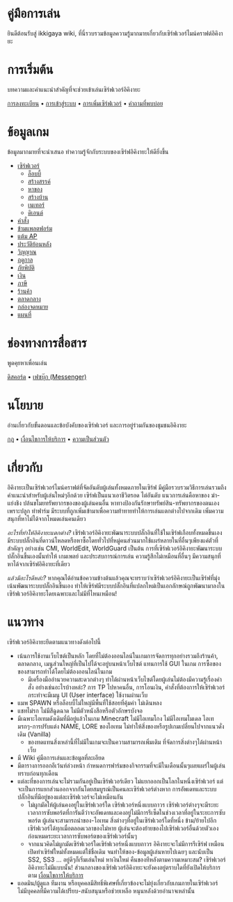 # คู่มือการเล่น

ยินดีต้อนรับสู่ ikkigaya wiki, ที่นี่รวบรวมข้อมูลความรู้มากมายเกี่ยวกับเซิร์ฟเวอร์ไมน์คราฟต์อิคิงายะ

# การเริ่มต้น

บทความและคำแนะนำสำคัญที่จะช่วยเข้าเล่นเซิร์ฟเวอร์อิคิงายะ

[การลงทะเบียน](/wiki/register) • [การเข้าสู่ระบบ](/wiki/login) • [การเพิ่มเซิร์ฟเวอร์](/wiki/add-server) • [คำถามที่พบบ่อย](/wiki/faq)

# ข้อมูลเกม

ข้อมูลมากมายที่จะนำเสนอ ทำความรู้จักกับระบบของเซิร์ฟอิคิงายะให้ดียิ่งขึ้น

- [เซิร์ฟเวอร์](/wiki/servers)
  - <a href="/wiki/servers/lobby" class="bgc-color-base0C w-120px h-35px pl-5px pr-5px d-flex ai-center jc-space-between td-none br-4px boxs-border-box bgs-cover bgpos-calc-50%+0px-50% tst-all-.12s-ease-in-out hover:bgpos-calc-50%+-20px-50% focus:bgpos-calc-50%+-20px-50% hover:td-none" style=" background-image: url('https://minecraftitemids.com/item/64/cyan_stained_glass_pane.png');"><div class="fs-13px c-color-f8f8f8 ff-base-font">ล็อบบี้</div><div class="w-28px h-28px bgs-cover bgpos-center" style=" background-image: url('https://minecraftitemids.com/item/64/tube_coral.png');"></div></a>
  - <a href="/wiki/servers/creative" class="bgc-color-base0D w-120px h-35px pl-5px pr-5px d-flex ai-center jc-space-between td-none br-4px boxs-border-box bgs-cover bgpos-calc-50%+0px-50% tst-all-.12s-ease-in-out hover:bgpos-calc-50%+-20px-50% focus:bgpos-calc-50%+-20px-50% hover:td-none" style=" background-image: url('https://minecraftitemids.com/item/64/cyan_stained_glass_pane.png');"><div class="fs-13px c-color-f8f8f8 ff-base-font">สร้างสรรค์</div><div class="w-28px h-28px bgs-cover bgpos-center" style=" background-image: url('https://minecraftitemids.com/item/64/water_bucket.png');"></div></a>
  - <a href="/wiki/servers" class="bgc-color-base09 w-120px h-35px pl-5px pr-5px d-flex ai-center jc-space-between td-none br-4px boxs-border-box bgs-cover bgpos-calc-50%+0px-50% tst-all-.12s-ease-in-out hover:bgpos-calc-50%+-20px-50% focus:bgpos-calc-50%+-20px-50% hover:td-none" style=" background-image: url('https://minecraftitemids.com/item/64/orange_stained_glass_pane.png');"><div class="fs-13px c-color-f8f8f8 ff-base-font">หาของ</div><div class="w-28px h-28px bgs-cover bgpos-center" style=" background-image: url('https://minecraftitemids.com/item/64/wheat.png');"></div></a>
  - <a href="/wiki/servers" class="bgc-color-base0F w-120px h-35px pl-5px pr-5px d-flex ai-center jc-space-between td-none br-4px boxs-border-box bgs-cover bgpos-calc-50%+0px-50% tst-all-.12s-ease-in-out hover:bgpos-calc-50%+-20px-50% focus:bgpos-calc-50%+-20px-50% hover:td-none" style=" background-image: url('https://minecraftitemids.com/item/64/orange_stained_glass_pane.png');"><div class="fs-13px c-color-f8f8f8 ff-base-font">สร้างบ้าน</div><div class="w-28px h-28px bgs-cover bgpos-center" style=" background-image: url('https://minecraftitemids.com/item/64/sign.png');"></div></a>
  - <a href="/wiki/servers/nether" class="bgc-color-base08 w-120px h-35px pl-5px pr-5px d-flex ai-center jc-space-between td-none br-4px boxs-border-box bgs-cover bgpos-calc-50%+0px-50% tst-all-.12s-ease-in-out hover:bgpos-calc-50%+-20px-50% focus:bgpos-calc-50%+-20px-50% hover:td-none" style=" background-image: url('https://minecraftitemids.com/item/64/red_stained_glass_pane.png');"><div class="fs-13px c-color-f8f8f8 ff-base-font">เนเทอร์</div><div class="w-28px h-28px bgs-cover bgpos-center" style=" background-image: url('https://minecraftitemids.com/item/64/netherrack.png');"></div></a>
  - <a href="/wiki/servers/the-end" class="bgc-color-base0E w-120px h-35px pl-5px pr-5px d-flex ai-center jc-space-between td-none br-4px boxs-border-box bgs-cover bgpos-calc-50%+0px-50% tst-all-.12s-ease-in-out hover:bgpos-calc-50%+-20px-50% focus:bgpos-calc-50%+-20px-50% hover:td-none" style=" background-image: url('https://minecraftitemids.com/item/64/magenta_stained_glass_pane.png');"><div class="fs-13px c-color-f8f8f8 ff-base-font">ดิเอนด์</div><div class="w-28px h-28px bgs-cover bgpos-center" style=" background-image: url('https://minecraftitemids.com/item/64/end_stone.png');"></div></a>
- [คำสั่ง](/wiki/commands)
- [ข้ามแพลตฟอร์ม](/wiki/cross-platform)
- [แต้ม AP](/wiki/actionpoints)
- [ประวัติย้อนหลัง](/wiki/coreprotect)
- [วิญญาณ](/wiki/soul)
- [ฤดูกาล](/wiki/seasons)
- [ภัยพิบัติ](/wiki/disasters)
- [เงิน](/wiki/economy)
- [ภาษี](/wiki/tax)
- [ร้านค้า](/wiki/shop)
- [ตลาดกลาง](/wiki/market)
- [กล่องจดหมาย](/wiki/mail)
- [แผนที่](/wiki/map)

# ช่องทางการสื่อสาร 

พูดคุยหาเพื่อนเล่น

[ดิสคอร์ด](https://discord.gg/4gs67NDgWt) • [เฟซบุ๊ก (Messenger)](https://m.me/j/Abbi8E5ygCxbw1i_/)

# นโยบาย

อ่านเกี่ยวกับขั้นตอนและข้อบังคับของเซิร์ฟเวอร์ และการอยู่ร่วมกันของชุมชนอิคิงายะ

[กฎ](/rules) • [เงื่อนไขการให้บริการ](/terms) • [ความเป็นส่วนตัว](/privacy)

# เกี่ยวกับ

อิคิงายะเป็นเซิร์ฟเวอร์ไมน์คราฟต์ที่จัดอันดับผู้เล่นทั้งหมดภายในเซิร์ฟ มีคู่มือรวบรวมวิธีการเล่นรวมถึงคำแนะนำสำหรับผู้เล่นใหม่ๆอีกด้วย เซิร์ฟเป็นแนวเอาชีวิตรอด ไต่อันดับ แนวการเล่นคือหาของ ฆ่า-แย่งชิง ปล้นขโมยทรัพยากรของของผู้เล่นคนอื่น หาทางป้องกันรักษาทรัพย์สิน-ทรัพยากรของตนเอง เพราะปลูก ทำฟาร์ม มีระบบที่ถูกเพิ่มเข้ามาเพื่อความท้าทายทำให้การเล่นแตกต่างไปจากเดิม เพิ่มความสนุกที่หาไม่ได้จากโหมดเล่นคนเดียว

*อะไรที่ทำให้อิคิงายะแตกต่าง?*
เซิร์ฟเวอร์อิคิงายะพัฒนาระบบปลั๊กอินที่ใช้ในเซิร์ฟเกือบทั้งหมดขึ้นเอง มีระบบปลั๊กอินที่ดาวน์โหลดหรือหาซื้อโดยทั่วไปที่หมู่คนส่วนมากใช้แผร่หลายในที่อื่นๆเพียงแค่ตัวที่สำคัญๆ อย่างเช่น CMI, WorldEdit, WorldGuard เป็นต้น
การที่เซิร์ฟเวอร์อิคิงายะพัฒนาระบบปลั๊กอินขึ้นเองนั้นทำให้ เกมเพลย์ และประสบการณ์การเล่น ความรู้สึกไม่เหมือนที่อื่นๆ มีความสนุกที่หาได้จากเซิร์ฟอิคิงายะที่เดียว

*แล้วมีอะไรดีหล่ะ?*
หากคุณได้อ่านข้อความข้างต้นแล้วคุณจะทราบว่าเซิร์ฟเวอร์อิคิงายะเป็นเซิร์ฟที่มุ่งเน้นพัฒนาระบบปลั๊กอินขึ้นเอง ทำให้เซิร์ฟมีระบบปลั๊กอินที่แปลกใหม่เป็นเอกลักษณ์ถูกพัฒนามาลงในเซิร์ฟเวอร์อิคิงายะโดยเฉพาะและไม่มีที่ไหนเหมือน!

# แนวทาง

เซิร์ฟเวอร์อิคิงายะยึดตามแนวทางดังต่อไปนี้
- เน้นการใช้งานเว็บไซต์เป็นหลัก โดยที่ไม่ต้องออนไลน์ในเกมการจัดการทุกอย่างรวมถึงร้านค้า, ตลาดกลาง, เมนูส่วนใหญ่ที่เป็นไปได้จะอยู่บนหน้าเว็บไซต์ แทนการใช้ GUI ในเกม การซื้อของของสามารถทำได้โดยไม่ต้องออนไลน์ในเกม
   - มีเครื่องมืออำนวยความสะดวกต่างๆ ทำได้ผ่านหน้าเว็บไซต์โดยผู้เล่นไม่ต้องมีความรู้เรื่องคำสั่ง อย่างเช่นอะไรบ้างหล่ะ? การ TP ไปหาคนอื่น, การโอนเงิน, คำสั่งที่ต้องการให้เซิร์ฟเวอร์กระทำจะมีเมนู UI (User interface) ใช้งานผ่านเว็บ
- แมพ SPAWN หรือล็อบบี้ไม่ใหญ่มีพื้นที่ใช้สอยที่คุ้มค่า ไม่เดินหลง
- แชทไม่รก ไม่มีสีฉูดฉาด ไม่มีตัวหนังสือหรือตัวอักษรบังจอ
- มีเฉพาะไอเทมดังเดิมที่มีอยู่แล้วในเกม Minecraft ไม่มีไอเทมโกง ไม่มีไอเทมโมเดล ไอเทมรกๆ-การปรับแต่ง NAME, LORE ของไอเทม ไม่ทำให้สิ่งของหรือรูปเกมเปลี่ยนไปจากแนวดั่งเดิม (Vanilla)
   - ของทดแทนสิ่งเหล่านี้ที่ไม่มีในเกมจะเป็นความสามารถเพิ่มเติม ที่จัดการสิ่งต่างๆได้ผ่านหน้าเว็บ
- มี Wiki คู่มือการเล่นและข้อมูลที่ละเอียด 
- มีตารางการออกอีเว้นท์ล่วงหน้า กำหนดการฟาร์มของกิจกรรมที่จะมีในเดือนนั้นๆเผยแผร่ในผู้เล่นทราบก่อนทุกเดือน
- แต่ละที่ของการเล่นจะไม่รวมกันอยู่เป็นเซิร์ฟเวอร์เดียว ไม่แยกออกเป็นโลกในหนึ่งเซิร์ฟเวอร์ แต่จะเป็นการแยกส่วนออกจากกันโดยสมบูรณ์เป็นคนละเซิร์ฟเวอร์ต่างหาก การอัพเดทและระบบปลั๊กอินที่มีอยู่ของแต่ละเซิร์ฟเวอร์จะไม่เหมือนกัน
   - ไม่ผูกมัดให้ผู้เล่นคงอยู่ในเซิร์ฟเวอร์ใด เซิร์ฟเวอร์หนึ่งแบบถาวร เซิร์ฟเวอร์ต่างๆจะมีระยะเวลาการซับพอร์ตที่การันตีว่าจะอัพเดทและคงอยู่ไม่มีการรีเซ็ตในช่วงเวลาที่อยู่ในระยะการซับพอร์ต ผู้เล่นจะสามารถนำของ-ไอเทม สิ่งต่างๆที่อยู่ในเซิร์ฟเวอร์ใดที่หนึ่ง ข้าม/ย้ายไปอีกเซิร์ฟเวอร์ได้ทุกเมื่อตลอดเวลาของไม่หาย ผู้เล่นจะต้องย้ายของไปเซิร์ฟเวอร์อื่นด้วยตัวเองก่อนหมดระยะเวลาการซับพอร์ตของเซิร์ฟเวอร์นั้นๆ
   - จากแนวคิดไม่ผูกมัดเซิร์ฟเวอร์ใดเซิร์ฟเวอร์หนึ่งแบบถาวร อิคิงายะจะไม่มีการรีเซิร์ฟ เหมือนเปิดทำเซิร์ฟใหม่ทั้งหมดแต่ใช้ชื่อเดิม จนทำให้ของ-ข้อมูลผู้เล่นหายไปเฉยๆ และนับเป็น SS2, SS3 ... อยู่ดีๆก็เริ่มเล่นใหม่ หาเงินใหม่ คืนของทีหลังตามความเหมาะสม? เซิร์ฟเวอร์อิคิงายะไม่มีแบบนั้น! ส่วนกลางของเซิร์ฟเวอร์อิคิงายะจะยังคงอยู่ตราบใดที่ยังเปิดให้บริการตาม [เงื่อนไขการให้บริการ](/terms)
- แอดมิน/ผู้ดูแล ทีมงาน หรือบุคคลมีสิทธิ์พิเศษที่เกี่ยวข้องจะไม่ยุ่งเกี่ยวกับเกมภายในเซิร์ฟเวอร์ ไม่มีบุคคลที่มีความได้เปรียบ-สนับสนุนหรือช่วยเหลือ หนุนหลังด้วยอำนาจเหล่านั้น
